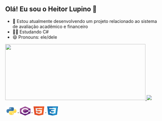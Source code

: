## Olá! Eu sou o Heitor Lupino 👋

- 🔭 Estou atualmente desenvolvendo um projeto relacionado ao sistema de avaliação acadêmico e financeiro
- 👨‍💻 Estudando C#
- 😄 Pronouns: ele/dele

<div>
  <a href="https://github.com/heitorlupino">
  <img height="180cm" width="450cm" src="https://github-readme-stats.vercel.app/api?username=heitorlupino&show_icons=true&theme=dark#gh-dark-mode-only&include_all_commits=true&count_private=true"/>
  <img height="180cm" src="https://github-readme-stats.vercel.app/api/top-langs/?username=heitorlupino&layout=compact&langs_count=16&theme=dark#gh-dark-mode-only"/>
</div>

<div style="display: incline_block"><br>
  <img align="center" alt="Heitor-Python" height="30" width="40" src="https://raw.githubusercontent.com/devicons/devicon/master/icons/python/python-original.svg">
  <img align="center" alt="Heitor-Python" height="30" width="40" src="https://raw.githubusercontent.com/devicons/devicon/master/icons/csharp/csharp-original.svg">
  <img align="center" alt="Heitor-Python" height="30" width="40" src="https://raw.githubusercontent.com/devicons/devicon/master/icons/html5/html5-original.svg">
  <img align="center" alt="Heitor-Python" height="30" width="40" src="https://raw.githubusercontent.com/devicons/devicon/master/icons/css3/css3-original.svg">
</div>
